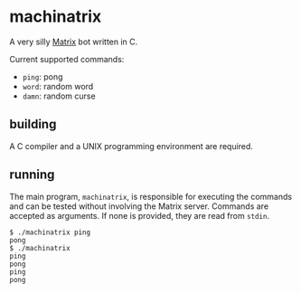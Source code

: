 # machinatrix

A very silly [Matrix](https://matrix.org) bot written in C.

Current supported commands:

- `ping`: pong
- `word`: random word
- `damn`: random curse

## building

A C compiler and a UNIX programming environment are required.

## running

The main program, `machinatrix`, is responsible for executing the commands and
can be tested without involving the Matrix server.  Commands are accepted as
arguments.  If none is provided, they are read from `stdin`.

    $ ./machinatrix ping
    pong
    $ ./machinatrix
    ping
    pong
    ping
    pong
